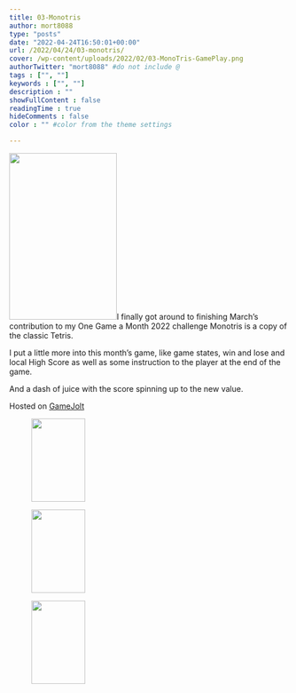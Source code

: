 ```yaml
---
title: 03-Monotris
author: mort8088
type: "posts"
date: "2022-04-24T16:50:01+00:00"
url: /2022/04/24/03-monotris/
cover: /wp-content/uploads/2022/02/03-MonoTris-GamePlay.png
authorTwitter: "mort8088" #do not include @
tags : ["", ""]
keywords : ["", ""]
description : ""
showFullContent : false
readingTime : true
hideComments : false
color : "" #color from the theme settings

---
```

<img decoding="async" loading="lazy" src="https://mort8088.com/wp-content/uploads/2022/02/03-MonoTris-GamePlay-194x300.png" alt="" width="194" height="300" class="size-medium wp-image-340 alignleft" srcset="https://mort8088.com/wp-content/uploads/2022/02/03-MonoTris-GamePlay-194x300.png 194w, https://mort8088.com/wp-content/uploads/2022/02/03-MonoTris-GamePlay-97x150.png 97w, https://mort8088.com/wp-content/uploads/2022/02/03-MonoTris-GamePlay.png 642w" sizes="(max-width: 194px) 100vw, 194px" />I finally got around to finishing March&#8217;s contribution to my One Game a Month 2022 challenge Monotris is a copy of the classic Tetris.

I put a little more into this month&#8217;s game, like game states, win and lose and local High Score as well as some instruction to the player at the end of the game.

And a dash of juice with the score spinning up to the new value.

<span>Hosted on </span>[GameJolt][1]

<div id='gallery-7' class='gallery galleryid-338 gallery-columns-3 gallery-size-thumbnail'>
  <figure class='gallery-item'> 
  
  <div class='gallery-icon portrait'>
    <a href='https://mort8088.com/2022/02/26/02-monomine/03-monotris-gameplay/'><img width="97" height="150" src="https://mort8088.com/wp-content/uploads/2022/02/03-MonoTris-GamePlay-97x150.png" class="attachment-thumbnail size-thumbnail" alt="" decoding="async" loading="lazy" srcset="https://mort8088.com/wp-content/uploads/2022/02/03-MonoTris-GamePlay-97x150.png 97w, https://mort8088.com/wp-content/uploads/2022/02/03-MonoTris-GamePlay-194x300.png 194w, https://mort8088.com/wp-content/uploads/2022/02/03-MonoTris-GamePlay.png 642w" sizes="(max-width: 97px) 100vw, 97px" /></a>
  </div></figure><figure class='gallery-item'> 
  
  <div class='gallery-icon portrait'>
    <a href='https://mort8088.com/2022/02/26/02-monomine/03-monotris-gameover/'><img width="97" height="150" src="https://mort8088.com/wp-content/uploads/2022/02/03-MonoTris-GameOver-97x150.png" class="attachment-thumbnail size-thumbnail" alt="" decoding="async" loading="lazy" srcset="https://mort8088.com/wp-content/uploads/2022/02/03-MonoTris-GameOver-97x150.png 97w, https://mort8088.com/wp-content/uploads/2022/02/03-MonoTris-GameOver-194x300.png 194w, https://mort8088.com/wp-content/uploads/2022/02/03-MonoTris-GameOver.png 642w" sizes="(max-width: 97px) 100vw, 97px" /></a>
  </div></figure><figure class='gallery-item'> 
  
  <div class='gallery-icon portrait'>
    <a href='https://mort8088.com/2022/02/26/02-monomine/03-monotris-high-score/'><img width="97" height="150" src="https://mort8088.com/wp-content/uploads/2022/02/03-MonoTris-High-Score-97x150.png" class="attachment-thumbnail size-thumbnail" alt="" decoding="async" loading="lazy" srcset="https://mort8088.com/wp-content/uploads/2022/02/03-MonoTris-High-Score-97x150.png 97w, https://mort8088.com/wp-content/uploads/2022/02/03-MonoTris-High-Score-194x300.png 194w, https://mort8088.com/wp-content/uploads/2022/02/03-MonoTris-High-Score.png 642w" sizes="(max-width: 97px) 100vw, 97px" /></a>
  </div></figure>
</div>

 [1]: https://gamejolt.com/games/03-Monotris/712143